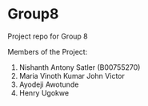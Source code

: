 # Group8
Project repo for Group 8

Members of the Project:

1. Nishanth Antony Satler (B00755270)
2. Maria Vinoth Kumar John Victor
3. Ayodeji Awotunde
4. Henry Ugokwe
